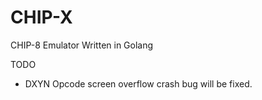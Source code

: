 # CHIP-X
CHIP-8 Emulator Written in Golang

TODO
- DXYN Opcode screen overflow crash bug will be fixed.
